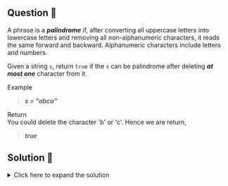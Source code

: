 ## Question 🤔
A phrase is a ***palindrome*** if, after converting all uppercase letters into lowercase letters
and removing all non-alphanumeric characters, it reads the same forward and backward.
Alphanumeric characters include letters and numbers.

Given a string `s`, return `true` if the `s` can be palindrome after deleting ***at most one*** character from it.

Example<br>
>***s = "abca"***

Return<br>
You could delete the character 'b' or 'c'. Hence we are return,
>***true***

## Solution 🙋
<details>
  <summary>Click here to expand the solution</summary>

We can solve palindrome questions using two pointers. We are matching the left and 
right characters and if they are matching it is a palindrome. But here we need an additional logic.

Idea behind this logic is when we come to the point that `left` and `right` characters aren't matching we call 
a function by,
* first removing the `left` indexed character
* secondly removing the `right` indexed character

Because we are allowed to remove only one character and we can remove it either front or back. Then check the 
string with the updated `left` and `right` pointers to check the palindrome. 

</details>

[//]: # (adding additional margin from bottom)
<br>
<br>
<br>
<br>

